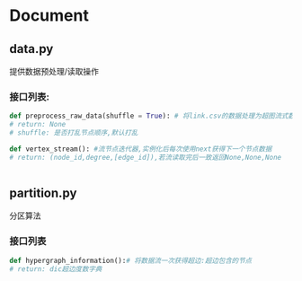 # Document 
## data.py
提供数据预处理/读取操作

### 接口列表:
```python
def preprocess_raw_data(shuffle = True): # 将link.csv的数据处理为超图流式数据,存放在./data/vertex_stream.txt中
# return: None
# shuffle: 是否打乱节点顺序,默认打乱

def vertex_stream(): #流节点迭代器,实例化后每次使用next获得下一个节点数据
# return: (node_id,degree,[edge_id]),若流读取完后一致返回None,None,None



```

## partition.py
分区算法
### 接口列表
```python
def hypergraph_information():# 将数据流一次获得超边:超边包含的节点
# return: dic超边度数字典
```